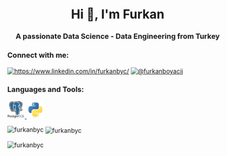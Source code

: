<h1 align="center">Hi 👋, I'm Furkan</h1>
<h3 align="center">A passionate Data Science - Data Engineering from Turkey</h3>

<h3 align="left">Connect with me:</h3>
<p align="left">
<a href="https://linkedin.com/in/https://www.linkedin.com/in/furkanbyc/" target="blank"><img align="center" src="https://raw.githubusercontent.com/rahuldkjain/github-profile-readme-generator/master/src/images/icons/Social/linked-in-alt.svg" alt="https://www.linkedin.com/in/furkanbyc/" height="30" width="40" /></a>
<a href="https://medium.com/@furkanboyacii" target="blank"><img align="center" src="https://raw.githubusercontent.com/rahuldkjain/github-profile-readme-generator/master/src/images/icons/Social/medium.svg" alt="@furkanboyacii" height="30" width="40" /></a>
</p>

<h3 align="left">Languages and Tools:</h3>
<p align="left"> <a href="https://www.postgresql.org" target="_blank" rel="noreferrer"> <img src="https://raw.githubusercontent.com/devicons/devicon/master/icons/postgresql/postgresql-original-wordmark.svg" alt="postgresql" width="40" height="40"/> </a> <a href="https://www.python.org" target="_blank" rel="noreferrer"> <img src="https://raw.githubusercontent.com/devicons/devicon/master/icons/python/python-original.svg" alt="python" width="40" height="40"/> </a> </p>

<p><img align="left" src="https://github-readme-stats.vercel.app/api/top-langs?username=furkanbyc&show_icons=true&locale=en&layout=compact" alt="furkanbyc" /></p>

<p>&nbsp;<img align="center" src="https://github-readme-stats.vercel.app/api?username=furkanbyc&show_icons=true&locale=en" alt="furkanbyc" /></p>

<p><img align="center" src="https://github-readme-streak-stats.herokuapp.com/?user=furkanbyc&" alt="furkanbyc" /></p>


